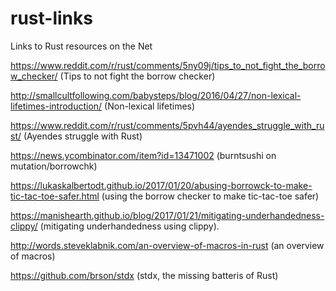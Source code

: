 # rust-links
Links to Rust resources on the Net

https://www.reddit.com/r/rust/comments/5ny09j/tips_to_not_fight_the_borrow_checker/ (Tips to not fight the 
borrow checker)

http://smallcultfollowing.com/babysteps/blog/2016/04/27/non-lexical-lifetimes-introduction/ (Non-lexical lifetimes)

https://www.reddit.com/r/rust/comments/5pvh44/ayendes_struggle_with_rust/ (Ayendes struggle with Rust)

https://news.ycombinator.com/item?id=13471002 (burntsushi on mutation/borrowchk)

https://lukaskalbertodt.github.io/2017/01/20/abusing-borrowck-to-make-tic-tac-toe-safer.html (using the borrow
checker to make tic-tac-toe safer)

https://manishearth.github.io/blog/2017/01/21/mitigating-underhandedness-clippy/ (mitigating underhandedness using clippy).

http://words.steveklabnik.com/an-overview-of-macros-in-rust (an overview of macros)

https://github.com/brson/stdx (stdx, the missing batteris of Rust)
